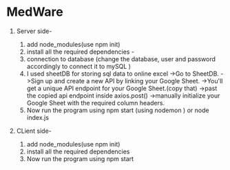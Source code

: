 # MedWare

1. Server side-

   1. add node_modules(use npm init)
   2. install all the required dependencies -
   <!-- "dependencies": {
       "axios": "^1.7.2",
    "body-parser": "^1.20.2",
    "cors": "^2.8.5",
    "dotenv": "^16.4.5",
    "express": "^4.19.2",
    "mysql": "^2.18.1",
    "mysql2": "^3.10.1",
    "nodemon": "^3.1.3"
     } -->

   3. connection to database (change the database, user and password accordingly to connect it to mySQL )
   <!-- table schema-
   -- CREATE TABLE form (
   -- id INT AUTO_INCREMENT PRIMARY KEY,
   -- formType VARCHAR(10),
   -- name VARCHAR(100),
   -- countryCode VARCHAR(10),
   -- phoneNumber VARCHAR(15)
   -- ); -->
   4. I used sheetDB for storing sql data to online excel
      ->Go to SheetDB.
      ->Sign up and create a new API by linking your Google Sheet.
      ->You'll get a unique API endpoint for your Google Sheet.(copy that)
      ->past the copied api endpoint inside axios.post()
      ->manually initialize your Google Sheet with the required column headers.
   5. Now run the program using npm start (using nodemon ) or node index.js

2. CLient side-
   1. add node_modules(use npm init)
   2. install all the required dependencies
   3. Now run the program using npm start
